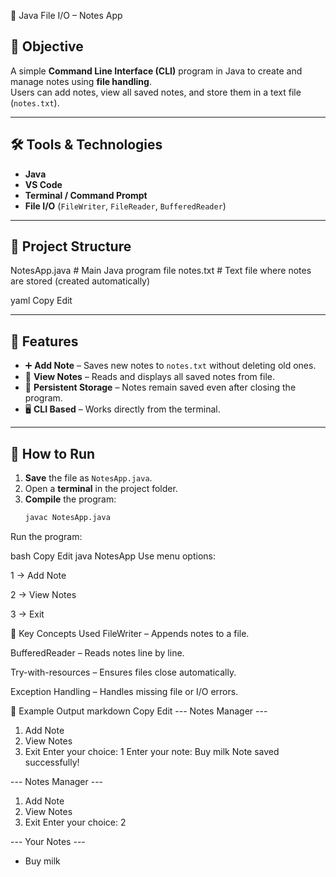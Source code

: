  📝 Java File I/O – Notes App

## 📌 Objective
A simple **Command Line Interface (CLI)** program in Java to create and manage notes using **file handling**.  
Users can add notes, view all saved notes, and store them in a text file (`notes.txt`).

---

## 🛠 Tools & Technologies
- **Java**
- **VS Code**
- **Terminal / Command Prompt**
- **File I/O** (`FileWriter`, `FileReader`, `BufferedReader`)

---

## 📂 Project Structure
NotesApp.java # Main Java program file
notes.txt # Text file where notes are stored (created automatically)

yaml
Copy
Edit

---

## 🚀 Features
- ➕ **Add Note** – Saves new notes to `notes.txt` without deleting old ones.
- 📄 **View Notes** – Reads and displays all saved notes from file.
- 💾 **Persistent Storage** – Notes remain saved even after closing the program.
- 🖥 **CLI Based** – Works directly from the terminal.

---

## 📜 How to Run
1. **Save** the file as `NotesApp.java`.
2. Open a **terminal** in the project folder.
3. **Compile** the program:
   ```bash
   javac NotesApp.java
Run the program:

bash
Copy
Edit
java NotesApp
Use menu options:

1 → Add Note

2 → View Notes

3 → Exit

🧠 Key Concepts Used
FileWriter – Appends notes to a file.

BufferedReader – Reads notes line by line.

Try-with-resources – Ensures files close automatically.

Exception Handling – Handles missing file or I/O errors.

📌 Example Output
markdown
Copy
Edit
--- Notes Manager ---
1. Add Note
2. View Notes
3. Exit
Enter your choice: 1
Enter your note: Buy milk
Note saved successfully!

--- Notes Manager ---
1. Add Note
2. View Notes
3. Exit
Enter your choice: 2

--- Your Notes ---
- Buy milk
